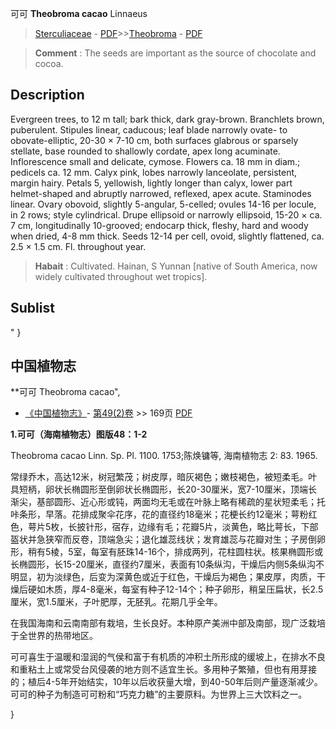 可可 **Theobroma cacao** Linnaeus

> [Sterculiaceae](http://www.iplant.cn/info/Sterculiaceae?t=foc) - [PDF](http://www.iplant.cn/foc/pdf/Sterculiaceae.pdf)>>[Theobroma](http://www.iplant.cn/info/Theobroma?t=foc) - [PDF](http://www.iplant.cn/foc/pdf/Theobroma.pdf)

> **Comment** : 
> The seeds are important as the source of chocolate and cocoa.

## Description

Evergreen trees, to 12 m tall; bark thick, dark gray-brown. Branchlets brown, puberulent. Stipules linear, caducous; leaf blade narrowly ovate- to obovate-elliptic, 20-30 × 7-10 cm, both surfaces glabrous or sparsely stellate, base rounded to shallowly cordate, apex long acuminate. Inflorescence small and delicate, cymose. Flowers ca. 18 mm in diam.; pedicels ca. 12 mm. Calyx pink, lobes narrowly lanceolate, persistent, margin hairy. Petals 5, yellowish, lightly longer than calyx, lower part helmet-shaped and abruptly narrowed, reflexed, apex acute. Staminodes linear. Ovary obovoid, slightly 5-angular, 5-celled; ovules 14-16 per locule, in 2 rows; style cylindrical. Drupe ellipsoid or narrowly ellipsoid, 15-20 × ca. 7 cm, longitudinally 10-grooved; endocarp thick, fleshy, hard and woody when dried, 4-8 mm thick. Seeds 12-14 per cell, ovoid, slightly flattened, ca. 2.5 × 1.5 cm. Fl. throughout year.

> **Habait** : 
> Cultivated. Hainan, S Yunnan [native of South America, now widely cultivated throughout wet tropics].

## Sublist
"
}
## 中国植物志

**可可 Theobroma cacao",

* [《中国植物志》](http://www.iplant.cn/frps)- [第49(2)卷](http://www.iplant.cn/frps/vol/49(2)) >> 169页 [PDF](http://www.iplant.cn/frps/pdf/49(2)/169a.PDF)

**1.可可（海南植物志）图版48：1-2**

Theobroma cacao Linn. Sp. Pl. 1100. 1753;陈焕镛等, 海南植物志 2: 83. 1965.

常绿乔木，高达12米，树冠繁茂；树皮厚，暗灰褐色；嫩枝褐色，被短柔毛。叶具短柄，卵状长椭圆形至倒卵状长椭圆形，长20-30厘米，宽7-10厘米，顶端长渐尖，基部圆形、近心形或钝，两面均无毛或在叶脉上略有稀疏的星状短柔毛；托咔条形，早落。花排成聚伞花序，花的直径约18毫米；花梗长约12毫米；萼粉红色，萼片5枚，长披针形，宿存，边缘有毛；花瓣5片，淡黄色，略比萼长，下部盔状并急狭窄而反卷，顶端急尖；退化雄蕊线状；发育雄蕊与花瓣对生；子房倒卵形，稍有5棱，5室，每室有胚珠14-16个，排成两列，花柱圆柱状。核果椭圆形或长椭圆形，长15-20厘米，直径约7厘米，表面有10条纵沟，干燥后内侧5条纵沟不明显，初为淡绿色，后变为深黄色或近于红色，干燥后为褐色；果皮厚，肉质，干燥后硬如木质，厚4-8毫米，每室有种子12-14个；种子卵形，稍呈压扁状，长2.5厘米，宽1.5厘米，子叶肥厚，无胚乳。花期几乎全年。

在我国海南和云南南部有栽培，生长良好。本种原产美洲中部及南部，现广泛栽培于全世界的热带地区。

可可喜生于温暖和湿润的气侯和富于有机质的冲积土所形成的缓坡上，在排水不良和重粘土上或常受台风侵袭的地方则不适宜生长。多用种子繁殖，但也有用芽接的；植后4-5年开始结实，10年以后收获量大增，到40-50年后则产量逐渐减少。可可的种子为制造可可粉和“巧克力糖”的主要原料。为世界上三大饮料之一。

}
